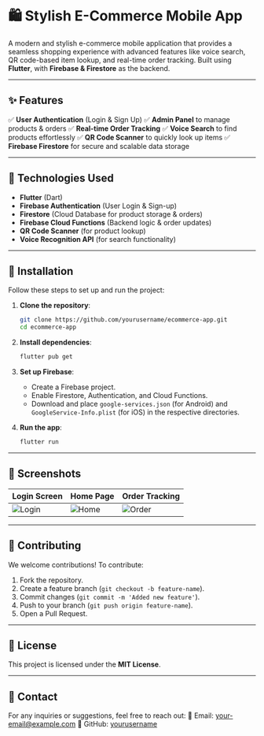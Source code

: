 # 🛍️ Stylish E-Commerce Mobile App

A modern and stylish e-commerce mobile application that provides a seamless shopping experience with advanced features like voice search, QR code-based item lookup, and real-time order tracking. Built using **Flutter**, with **Firebase & Firestore** as the backend.

---

## ✨ Features

✅ **User Authentication** (Login & Sign Up)
✅ **Admin Panel** to manage products & orders
✅ **Real-time Order Tracking**
✅ **Voice Search** to find products effortlessly
✅ **QR Code Scanner** to quickly look up items
✅ **Firebase Firestore** for secure and scalable data storage

---

## 🚀 Technologies Used

- **Flutter** (Dart)
- **Firebase Authentication** (User Login & Sign-up)
- **Firestore** (Cloud Database for product storage & orders)
- **Firebase Cloud Functions** (Backend logic & order updates)
- **QR Code Scanner** (for product lookup)
- **Voice Recognition API** (for search functionality)

---

## 📲 Installation

Follow these steps to set up and run the project:

1. **Clone the repository**:
   ```bash
   git clone https://github.com/yourusername/ecommerce-app.git
   cd ecommerce-app
   ```

2. **Install dependencies**:
   ```bash
   flutter pub get
   ```

3. **Set up Firebase**:
   - Create a Firebase project.
   - Enable Firestore, Authentication, and Cloud Functions.
   - Download and place `google-services.json` (for Android) and `GoogleService-Info.plist` (for iOS) in the respective directories.

4. **Run the app**:
   ```bash
   flutter run
   ```

---

## 📸 Screenshots

| Login Screen | Home Page | Order Tracking |
|-------------|-----------|----------------|
| ![Login](https://via.placeholder.com/150) | ![Home](https://via.placeholder.com/150) | ![Order](https://via.placeholder.com/150) |

---

## 🤝 Contributing

We welcome contributions! To contribute:
1. Fork the repository.
2. Create a feature branch (`git checkout -b feature-name`).
3. Commit changes (`git commit -m 'Added new feature'`).
4. Push to your branch (`git push origin feature-name`).
5. Open a Pull Request.

---

## 📜 License

This project is licensed under the **MIT License**.

---

## 📧 Contact

For any inquiries or suggestions, feel free to reach out:
📩 Email: your-email@example.com
📌 GitHub: [yourusername](https://github.com/yourusername)

